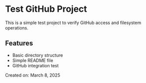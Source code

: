 # Test GitHub Project

This is a simple test project to verify GitHub access and filesystem operations.

## Features
- Basic directory structure
- Simple README file
- GitHub integration test

Created on: March 8, 2025